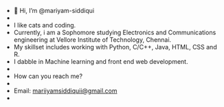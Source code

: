 - 👋 Hi, I’m @mariyam-siddiqui
- 
- I like cats and coding.
- Currently, i am a Sophomore studying Electronics and Communications engineering at Vellore Institute of Technology, Chennai.
- My skillset includes working with Python, C/C++, Java, HTML, CSS and R.
- I dabble in Machine learning and front end web development.
-
- How can you reach me? 
-
- Email: mariiyamsiddiquii@gmail.com
- 


